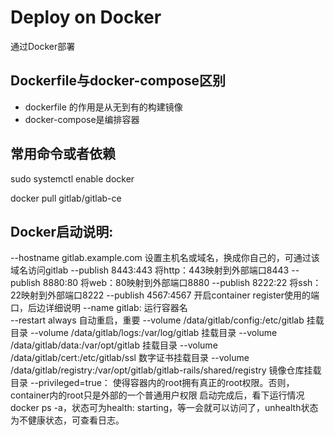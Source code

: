 # Deploy on Docker
通过Docker部署

## Dockerfile与docker-compose区别
- dockerfile 的作用是从无到有的构建镜像
- docker-compose是编排容器
                      
## 常用命令或者依赖     
sudo systemctl enable docker
                        
docker pull gitlab/gitlab-ce
                        
                        
## Docker启动说明:      
--hostname gitlab.example.com 设置主机名或域名，换成你自己的，可通过该域名访问gitlab
--publish 8443:443 将http：443映射到外部端口8443
--publish 8880:80 将web：80映射到外部端口8880
--publish 8222:22 将ssh：22映射到外部端口8222
--publish 4567:4567 开启container register使用的端口，后边详细说明
--name gitlab: 运行容器名                                                                                                                                                                                    
--restart always 自动重启，重要
--volume /data/gitlab/config:/etc/gitlab 挂载目录
--volume /data/gitlab/logs:/var/log/gitlab 挂载目录
--volume /data/gitlab/data:/var/opt/gitlab 挂载目录
--volume /data/gitlab/cert:/etc/gitlab/ssl  数字证书挂载目录
--volume /data/gitlab/registry:/var/opt/gitlab/gitlab-rails/shared/registry 镜像仓库挂载目录
--privileged=true： 使得容器内的root拥有真正的root权限。否则，container内的root只是外部的一个普通用户权限
启动完成后，看下运行情况  docker ps -a，状态可为health: starting，等一会就可以访问了，unhealth状态为不健康状态，可查看日志。
